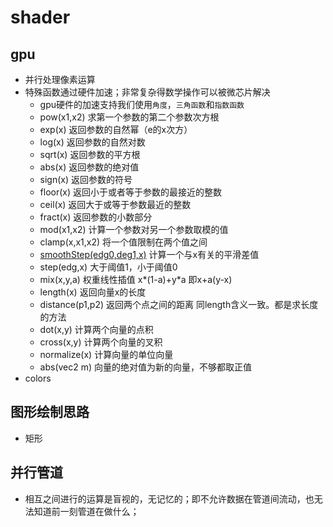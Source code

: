# shader
 
## gpu
- 并行处理像素运算
- 特殊函数通过硬件加速；非常复杂得数学操作可以被微芯片解决
  - gpu硬件的加速支持我们使用`角度`，`三角函数`和`指数函数`
  - pow(x1,x2) 求第一个参数的第二个参数次方根
  - exp(x) 返回参数的自然幂（e的x次方）
  - log(x) 返回参数的自然对数
  - sqrt(x) 返回参数的平方根
  - abs(x) 返回参数的绝对值
  - sign(x) 返回参数的符号
  - floor(x) 返回小于或者等于参数的最接近的整数
  - ceil(x) 返回大于或等于参数最近的整数
  - fract(x) 返回参数的小数部分
  - mod(x1,x2) 计算一个参数对另一个参数取模的值
  - clamp(x,x1,x2) 将一个值限制在两个值之间
  - [smoothStep(edg0,deg1,x)](https://thebookofshaders.com/glossary/?search=smoothstep) 计算一个与x有关的平滑差值
  - step(edg,x) 大于阈值1，小于阈值0
  - mix(x,y,a)  权重线性插值 x*(1-a)+y*a 即x+a(y-x)
  - length(x) 返回向量x的长度
  - distance(p1,p2) 返回两个点之间的距离 同length含义一致。都是求长度的方法
  - dot(x,y) 计算两个向量的点积
  - cross(x,y) 计算两个向量的叉积
  - normalize(x) 计算向量的单位向量
  - abs(vec2 m) 向量的绝对值为新的向量，不够都取正值
- colors
## 图形绘制思路
- 矩形

## 并行管道
- 相互之间进行的运算是盲视的，无记忆的；即不允许数据在管道间流动，也无法知道前一刻管道在做什么；
